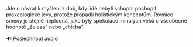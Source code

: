 
Jde o návrat k myšlení z dob, kdy lidé nebyli schopni pochopit praxeologické jevy, protože propadli holistickým konceptům. Rovnice směny je stejně neplodná, jako byly spekulace minulých věků o všeobecné hodnotě „železa" nebo „chleba".

[🔊 Poslechnout audio](/data/7-paragraphs/audio/chapter_74/para_002-Jde-o-nvrat-k-mylen-z-dob-kdy-lid-nebyli-scho.mp3)
